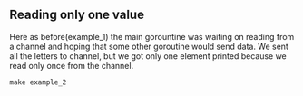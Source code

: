 ## Reading only one value

Here as before(example_1) the main gorountine was waiting on reading from a channel and hoping that some other goroutine would send data. We sent all the letters to channel, but we got only one element printed because we read only once from the channel. 

```
make example_2
```
